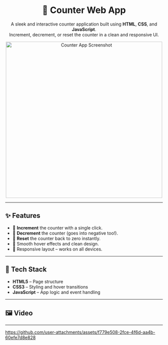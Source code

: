 <h1 align="center">🔢 Counter Web App</h1>

<p align="center">
  A sleek and interactive counter application built using <strong>HTML</strong>, <strong>CSS</strong>, and <strong>JavaScript</strong>.
  <br>
  Increment, decrement, or reset the counter in a clean and responsive UI.
</p>

<div align="center">
  <img src="screenshot.png" alt="Counter App Screenshot" width="500"/>
</div>

---

## ✨ Features

- 🔼 **Increment** the counter with a single click.
- 🔽 **Decrement** the counter (goes into negative too!).
- 🔁 **Reset** the counter back to zero instantly.
- 🎨 Smooth hover effects and clean design.
- 📱 Responsive layout – works on all devices.

---

## 🧰 Tech Stack

- **HTML5** – Page structure
- **CSS3** – Styling and hover transitions
- **JavaScript** – App logic and event handling

---

## 🖼️ Video

---


https://github.com/user-attachments/assets/f779e508-2fce-4f6d-aa4b-60efe7d8e828

